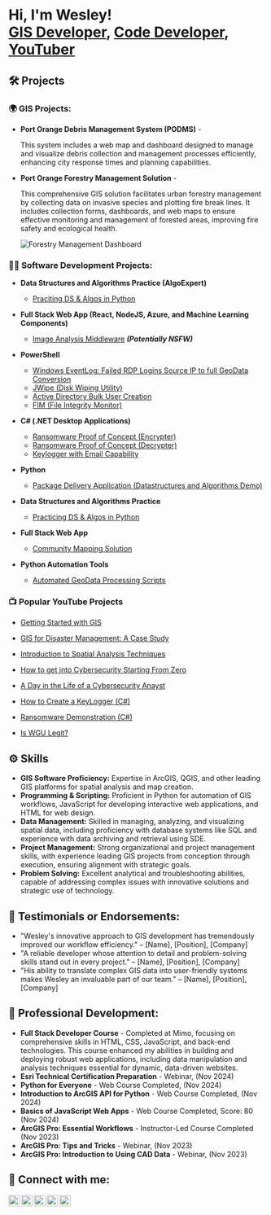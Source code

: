 <h1>Hi, I'm Wesley! <br/><a href="https://github.com/jjones1026">GIS Developer</a>, <a href="https://www.linkedin.com/in/jjones1026/">Code Developer</a>, <a href="https://www.youtube.com/c/[YourYouTubeChannel]">YouTuber</a></h1>

<h2>🛠️ Projects</h2>
<h3>🌍 GIS Projects:</h3>
<ul>
  <li><b>Port Orange Debris Management System (PODMS)</b> - 
     <!--<a href="https://www.arcgis.com/apps/dashboards/b12d7142089741d5aea2629f5ddc1345">Explore the Project</a>-->
    <p>This system includes a web map and dashboard designed to manage and visualize debris collection and management processes efficiently, enhancing city response times and planning capabilities.</p>
  </li>
  <li><b>Port Orange Forestry Management Solution</b> - 
    <!-- <a href="https://www.arcgis.com/apps/dashboards/7bd32969e16b494da333ba4db19779f4">Explore the Project</a> -->
    <p>This comprehensive GIS solution facilitates urban forestry management by collecting data on invasive species and plotting fire break lines. It includes collection forms, dashboards, and web maps to ensure effective monitoring and management of forested areas, improving fire safety and ecological health.</p>
    <p><img src="https://github.com/user-attachments/assets/c82e93e3-85b6-4414-a0f3-946180f5cbbc" alt="Forestry Management Dashboard" title="Forestry Management Dashboard"/></p>
  </li>
</ul>

<h3>👨‍💻 Software Development Projects:</h3>


- <b>Data Structures and Algorithms Practice (AlgoExpert)</b>
  - [Praciting DS & Algos in Python](https://github.com/joshmadakor1/Algorithms-Practice)
- <b>Full Stack Web App (React, NodeJS, Azure, and Machine Learning Components)</b>
  - [Image Analysis Middleware](https://github.com/joshmadakor1/4chan-Image-Analysis-Middleware-C964) <b><i>(Potentially NSFW)</b></i>
- <b>PowerShell</b>
  - [Windows EventLog: Failed RDP Logins Source IP to full GeoData Conversion](https://github.com/joshmadakor1/Sentinel-Lab)
  - [JWipe (Disk Wiping Utility)](https://github.com/joshmadakor1/Jwipe.PowerShell)
  - [Active Directory Bulk User Creation](https://github.com/joshmadakor1/AD_PS)
  - [FIM (File Integrity Monitor)](https://github.com/joshmadakor1/PowerShell-Integrity-FIM)
- <b>C# (.NET Desktop Applications)</b>
  - [Ransomware Proof of Concept (Encrypter)](https://github.com/joshmadakor1/EncrypterPOC)
  - [Ransomware Proof of Concept (Decrypter)](https://github.com/joshmadakor1/DecrypterPOC)
  - [Keylogger with Email Capability](https://github.com/joshmadakor1/Key-Logger-With-Email)
- <b>Python</b>
  - [Package Delivery Application (Datastructures and Algorithms Demo)](https://github.com/joshmadakor1/Package-Delivery-Pathfinding-Algorithm)


- <b>Data Structures and Algorithms Practice</b>
  - [Practicing DS & Algos in Python](https://github.com/[YourGitHubUsername]/Algorithms-Practice)
- <b>Full Stack Web App</b>
  - [Community Mapping Solution](https://github.com/[YourGitHubUsername]/Community-Mapping-Web-App)
- <b>Python Automation Tools</b>
  - [Automated GeoData Processing Scripts](https://github.com/[YourGitHubUsername]/GeoData-Processing-Automation)

<h3>📺 Popular YouTube Projects</h3>

- [Getting Started with GIS](https://www.youtube.com/watch?v=[VideoID])
- [GIS for Disaster Management: A Case Study](https://www.youtube.com/watch?v=[VideoID])
- [Introduction to Spatial Analysis Techniques](https://www.youtube.com/watch?v=[VideoID])

- [How to get into Cybersecurity Starting From Zero](https://www.youtube.com/watch?v=a83ASGn_V_s)
- [A Day in the Life of a Cybersecurity Anayst](https://www.youtube.com/watch?v=uHy3oM7NnoU)
- [How to Create a KeyLogger (C#)](https://www.youtube.com/watch?v=N-L9hklSlNk)
- [Ransomware Demonstration (C#)](https://www.youtube.com/watch?v=OfvdQeh79s0)
- [Is WGU Legit?](https://www.youtube.com/watch?v=E2MwRWxDBkA)


<h2>⚙️ Skills</h2>
<ul>
  <li><b>GIS Software Proficiency:</b> Expertise in ArcGIS, QGIS, and other leading GIS platforms for spatial analysis and map creation.</li>
  <li><b>Programming & Scripting:</b> Proficient in Python for automation of GIS workflows, JavaScript for developing interactive web applications, and HTML for web design.</li>
  <li><b>Data Management:</b> Skilled in managing, analyzing, and visualizing spatial data, including proficiency with database systems like SQL and experience with data archiving and retrieval using SDE.</li>
  <li><b>Project Management:</b> Strong organizational and project management skills, with experience leading GIS projects from conception through execution, ensuring alignment with strategic goals.</li>
  <li><b>Problem Solving:</b> Excellent analytical and troubleshooting abilities, capable of addressing complex issues with innovative solutions and strategic use of technology.</li>
</ul>

<h2>🌟 Testimonials or Endorsements:</h2>
<ul>
  <li>"Wesley's innovative approach to GIS development has tremendously improved our workflow efficiency." – [Name], [Position], [Company]</li>
  <li>"A reliable developer whose attention to detail and problem-solving skills stand out in every project." – [Name], [Position], [Company]</li>
  <li>"His ability to translate complex GIS data into user-friendly systems makes Wesley an invaluable part of our team." – [Name], [Position], [Company]</li>
</ul>

<h2>🚀 Professional Development:</h2>
<ul>
  <li><b>Full Stack Developer Course</b> - Completed at Mimo, focusing on comprehensive skills in HTML, CSS, JavaScript, and back-end technologies. This course enhanced my abilities in building and deploying robust web applications, including data manipulation and analysis techniques essential for dynamic, data-driven websites.</li>
  <li><b>Esri Technical Certification Preparation</b> - Webinar, (Nov 2024)</li>
  <li><b>Python for Everyone</b> - Web Course Completed, (Nov 2024)</li>
  <li><b>Introduction to ArcGIS API for Python</b> - Web Course Completed, (Nov 2024)</li>
  <li><b>Basics of JavaScript Web Apps</b> - Web Course Completed, Score: 80 (Nov 2024)</li>
  <li><b>ArcGIS Pro: Essential Workflows</b> - Instructor-Led Course Completed (Nov 2023)</li>
  <li><b>ArcGIS Pro: Tips and Tricks</b> - Webinar, (Nov 2023)</li>
  <li><b>ArcGIS Pro: Introduction to Using CAD Data</b> -  Webinar, (Nov 2023)</li>
</ul>


<h2> 🤳 Connect with me:</h2>

[<img align="left" alt="[YourYouTubeChannel] | YouTube" width="22px" src="https://cdn.jsdelivr.net/npm/simple-icons@v3/icons/youtube.svg" />][youtube]
[<img align="left" alt="[YourGitHubUsername] | GitHub" width="22px" src="https://cdn.jsdelivr.net/npm/simple-icons@v3/icons/github.svg" />][github]
[<img align="left" alt="[YourLinkedInProfile] | LinkedIn" width="22px" src="https://cdn.jsdelivr.net/npm/simple-icons@v3/icons/linkedin.svg" />][linkedin]
[<img align="left" alt="[instagram] | Instagram" width="22px" src="https://cdn.jsdelivr.net/npm/simple-icons@v3/icons/instagram.svg" />][instagram]
[<img align="left" alt="[twitch] | Twitch" width="22px" src="https://cdn.jsdelivr.net/npm/simple-icons@v3/icons/twitch.svg" />][twitch]


[youtube]: https://www.youtube.com/c/[YourYouTubeChannel]
[github]: https://github.com/jjones1026
[linkedin]: https://linkedin.com/in/jjones1026
[instagram]: https://www.instagram.com/wesleyjones9125/
[twitch]: https://www.twitch.com/[YourTwitchChannel]

<!--
**[YourGitHubUsername]/[YourGitHubUsername]** is a ✨ _special_ ✨ repository because its `README.md` (this file) appears on your GitHub profile.

Here are some ideas to get you started:

- 🔭 I’m currently working on ...
- 🌱 I’m currently learning ...
- 👯 I’m looking to collaborate on ...
- 🤔 I’m looking for help with ...
- 💬 Ask me about ...
- 📫 How to reach me: ...
- 😄 Pronouns: ...
- ⚡ Fun fact: ...
-->

<!--<h2>🚀 Professional Development:</h2>
<ul>
  <li><b>Certified GIS Professional (GISP)</b> - Earned certification through comprehensive experience and contributions to the GIS field.</li>
  <li><b>Advanced Python for Data Science</b> - Completed course at [Institution Name], focusing on sophisticated data manipulation and analysis techniques.</li>
  <li><b>JavaScript Frameworks Workshop</b> - Participated in a series of workshops on React and Node.js to enhance web application development skills.</li>
  <li><b>Annual ESRI User Conference</b> - Attend yearly to stay current with the latest advancements in GIS technology and network with other professionals.</li>
  <li><b>Webinar on Urban Planning & GIS</b> - Engaged in monthly webinars that explore the intersection of urban planning and GIS technology.</li>
</ul>
-->

